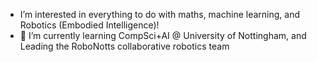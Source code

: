 - I’m interested in everything to do with maths, machine learning, and Robotics (Embodied Intelligence)!
- 🌱 I’m currently learning CompSci+AI @ University of Nottingham, and Leading the RoboNotts collaborative robotics team

<!---
Majonez57/Majonez57 is a ✨ special ✨ repository because its `README.md` (this file) appears on your GitHub profile.
You can click the Preview link to take a look at your changes.
--->
